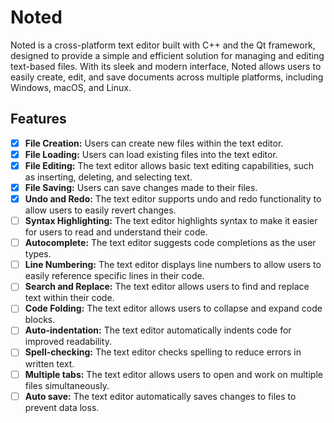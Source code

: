 # Noted
Noted is a cross-platform text editor built with C++ and the Qt framework, designed to provide a simple and efficient solution for managing and editing text-based files. With its sleek and modern interface, Noted allows users to easily create, edit, and save documents across multiple platforms, including Windows, macOS, and Linux.

## Features

- [x] **File Creation:** Users can create new files within the text editor.
- [x] **File Loading:** Users can load existing files into the text editor.
- [x] **File Editing:** The text editor allows basic text editing capabilities, such as inserting, deleting, and selecting text.
- [x] **File Saving:** Users can save changes made to their files.
- [x] **Undo and Redo:** The text editor supports undo and redo functionality to allow users to easily revert changes.
- [ ] **Syntax Highlighting:** The text editor highlights syntax to make it easier for users to read and understand their code.
- [ ] **Autocomplete:** The text editor suggests code completions as the user types.
- [ ] **Line Numbering:** The text editor displays line numbers to allow users to easily reference specific lines in their code.
- [ ] **Search and Replace:** The text editor allows users to find and replace text within their code.
- [ ] **Code Folding:** The text editor allows users to collapse and expand code blocks.
- [ ] **Auto-indentation:** The text editor automatically indents code for improved readability.
- [ ] **Spell-checking:** The text editor checks spelling to reduce errors in written text.
- [ ] **Multiple tabs:** The text editor allows users to open and work on multiple files simultaneously.
- [ ] **Auto save:** The text editor automatically saves changes to files to prevent data loss.
